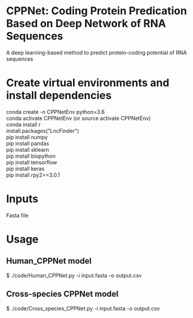 # CPPNet: Coding Protein Predication Based on Deep Network of RNA Sequences  
A deep learning-based method to predict protein-coding potential of RNA sequences
# Create virtual environments and install dependencies
conda create -n CPPNetEnv python=3.6  
conda activate CPPNetEnv (or source activate CPPNetEnv)  
conda install r  
install.packages("LncFinder")  
pip install numpy  
pip install pandas  
pip install sklearn  
pip install biopython  
pip install tensorflow  
pip install keras  
pip install rpy2==3.0.1  
# Inputs
Fasta file
# Usage
## Human_CPPNet model
$ ./code/Human_CPPNet.py -i input.fasta -o output.csv
## Cross-species CPPNet model
$ ./code/Cross_species_CPPNet.py -i input.fasta -o output.csv
